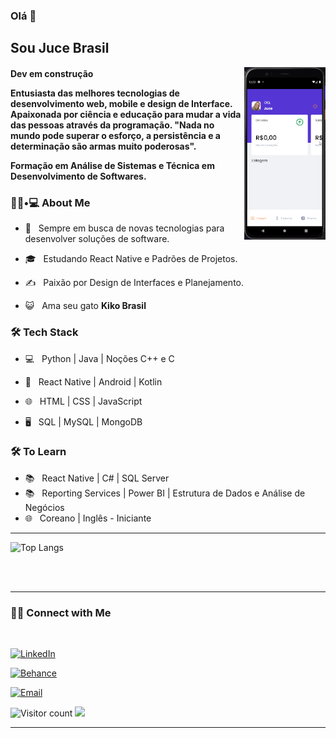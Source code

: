 ### Olá 👋<h2> Sou Juce Brasil </h2>

<img align='right' src="https://github.com/jucebrasil/gofinances/blob/master/Video-sexta-feira%2C%203%20de%20setembro%20de%202021%201.gif" width="130">

<h4>
Dev em construção
 
Entusiasta das melhores tecnologias de desenvolvimento web, mobile e design de Interface. Apaixonada por ciência e educação para mudar a vida das pessoas através da programação. "Nada no mundo pode superar o esforço, a persistência e a determinação são armas muito poderosas".
 
Formação em Análise de Sistemas e Técnica em Desenvolvimento de Softwares.
</h4>

<h3> 👨🏻•💻 About Me </h3>



- 🤔 &nbsp; Sempre em busca de novas tecnologias para desenvolver soluções de software.

- 🎓 &nbsp; Estudando React Native e Padrões de Projetos.

- ✍️ &nbsp; Paixão por Design de Interfaces e Planejamento.

- 😺 &nbsp; Ama seu gato **Kiko Brasil**



<h3>🛠 Tech Stack</h3>

- 💻 &nbsp; Python | Java | Noções C++ e C 

- 📱 &nbsp; React Native | Android | Kotlin

- 🌐 &nbsp; HTML | CSS | JavaScript 

- 🖥 &nbsp; SQL | MySQL | MongoDB 

<!--

- 🛢 &nbsp; MySQL | MongoDB | Firebase | PostGres

- 🔧 &nbsp; Git | Markdown | GitHub | GitLab

- 🖥 &nbsp; Corel Draw| Adobe XD
 
- 📊 &nbsp; Jira | Confluence | Trello | Scrum | Kanban 
-->


<h3>🛠 To Learn</h3>

- 📚 &nbsp; React Native | C# | SQL Server 
- 📚 &nbsp; Reporting Services | Power BI | Estrutura de Dados e Análise de Negócios
- 🌐 &nbsp; Coreano | Inglês - Iniciante

<hr>


![Top Langs](https://github-readme-stats.vercel.app/api/top-langs/?username=jucebrasil&show_icons=true)

<br><br>

<hr>

<h3> 🤝🏻 Connect with Me </h3>

<br>

<p align="center">


<a href="https://www.linkedin.com/in/jucebrasil/"><img alt="LinkedIn" src="https://img.shields.io/badge/LinkedIn-Juce%20Brasil-blue?style=flat-square&logo=linkedin"></a>

<a href="https://www.behance.net/jucebrasildesign/"><img alt="Behance" src="https://img.shields.io/badge/Behance-Juce%20Brasil%20Design-blue?style=flat-square&logo=behance"></a>

<a href="mailto:jucebrasil.analyst@gmail.com"><img alt="Email" src="https://img.shields.io/badge/Email-jucebrasil.analyst@gmail.com-blue?style=flat-square&logo=gmail"></a>

</p>

![Visitor count](https://visitor-badge.laobi.icu/badge?page_id=jucebrasil.jucebrasil)   <img src="https://media.giphy.com/media/dxn6fRlTIShoeBr69N/giphy.gif" width="30">
<hr>
